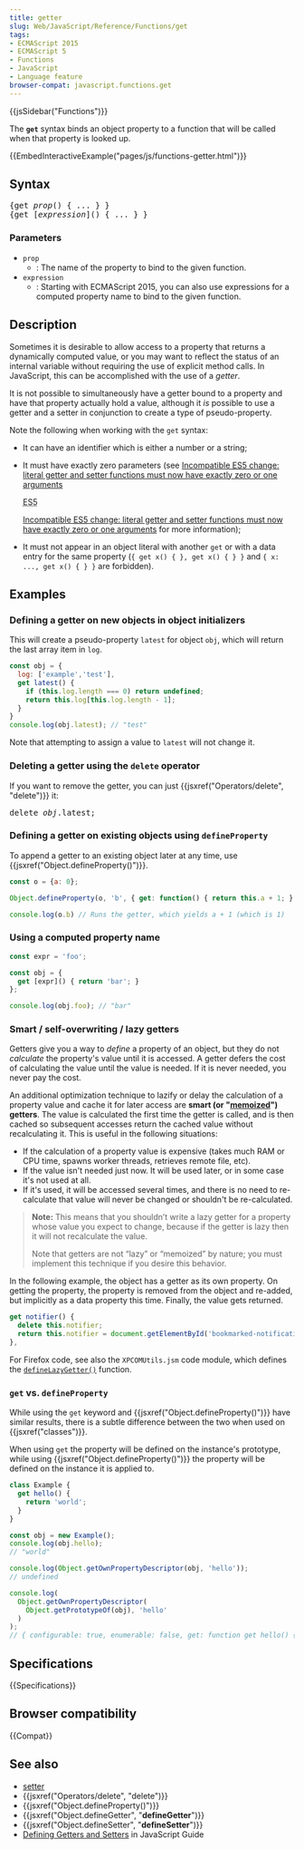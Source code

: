 ```yaml
---
title: getter
slug: Web/JavaScript/Reference/Functions/get
tags:
- ECMAScript 2015
- ECMAScript 5
- Functions
- JavaScript
- Language feature
browser-compat: javascript.functions.get
---
```

{{jsSidebar("Functions")}}

The **`get`** syntax binds an object property to a function that will be called
when that property is looked up.

{{EmbedInteractiveExample("pages/js/functions-getter.html")}}

## Syntax

<pre class="brush: js">{get <var>prop</var>() { ... } }
{get [<var>expression</var>]() { ... } }</pre>

### Parameters

- `prop`
  - : The name of the property to bind to the given function.
- `expression`
  - : Starting with ECMAScript 2015, you can also use expressions for a computed
    property name to bind to the given function.

## Description

Sometimes it is desirable to allow access to a property that returns a
dynamically computed value, or you may want to reflect the status of an internal
variable without requiring the use of explicit method calls. In JavaScript, this
can be accomplished with the use of a _getter_.

It is not possible to simultaneously have a getter bound to a property and have
that property actually hold a value, although it _is_ possible to use a getter
and a setter in conjunction to create a type of pseudo-property.

Note the following when working with the `get` syntax:

- It can have an identifier which is either a number or a string;
- It must have exactly zero parameters (see
  [Incompatible <abbr title="ECMAScript 5th edition">ES5</abbr> change: literal getter and setter functions must now have exactly zero or one arguments](http://whereswalden.com/2010/08/22/incompatible-es5-change-literal-getter-and-setter-functions-must-now-have-exactly-zero-or-one-arguments/)

  <abbr title="ECMAScript 5th edition">ES5</abbr>

  [Incompatible <abbr title="ECMAScript 5th edition">ES5</abbr> change: literal getter and setter functions must now have exactly zero or one arguments](http://whereswalden.com/2010/08/22/incompatible-es5-change-literal-getter-and-setter-functions-must-now-have-exactly-zero-or-one-arguments/)
  for more information);

- It must not appear in an object literal with another `get` or with a data
  entry for the same property (`{ get x() { }, get x() { } }` and
  `{ x: ..., get x() { } }` are forbidden).

## Examples

### Defining a getter on new objects in object initializers

This will create a pseudo-property `latest` for object `obj`, which will return
the last array item in `log`.

```js
const obj = {
  log: ['example','test'],
  get latest() {
    if (this.log.length === 0) return undefined;
    return this.log[this.log.length - 1];
  }
}
console.log(obj.latest); // "test"
```

Note that attempting to assign a value to `latest` will not change it.

### Deleting a getter using the `delete` operator

If you want to remove the getter, you can just
{{jsxref("Operators/delete", "delete")}} it:

<pre class="brush: js">delete <var>obj</var>.latest;
</pre>

### Defining a getter on existing objects using `defineProperty`

To append a getter to an existing object later at any time, use
{{jsxref("Object.defineProperty()")}}.

```js
const o = {a: 0};

Object.defineProperty(o, 'b', { get: function() { return this.a + 1; } });

console.log(o.b) // Runs the getter, which yields a + 1 (which is 1)
```

### Using a computed property name

```js
const expr = 'foo';

const obj = {
  get [expr]() { return 'bar'; }
};

console.log(obj.foo); // "bar"
```

### Smart / self-overwriting / lazy getters

Getters give you a way to _define_ a property of an object, but they do not
_calculate_ the property's value until it is accessed. A getter defers the cost
of calculating the value until the value is needed. If it is never needed, you
never pay the cost.

An additional optimization technique to lazify or delay the calculation of a
property value and cache it for later access are **smart (or
"[memoized](https://en.wikipedia.org/wiki/Memoization)") getters**. The value is
calculated the first time the getter is called, and is then cached so subsequent
accesses return the cached value without recalculating it. This is useful in the
following situations:

- If the calculation of a property value is expensive (takes much RAM or CPU
  time, spawns worker threads, retrieves remote file, etc).
- If the value isn't needed just now. It will be used later, or in some case
  it's not used at all.
- If it's used, it will be accessed several times, and there is no need to
  re-calculate that value will never be changed or shouldn't be re-calculated.

> **Note:** This means that you shouldn’t write a lazy getter for a property
> whose value you expect to change, because if the getter is lazy then it will
> not recalculate the value.
>
> Note that getters are not “lazy” or “memoized” by nature; you must implement
> this technique if you desire this behavior.

In the following example, the object has a getter as its own property. On
getting the property, the property is removed from the object and re-added, but
implicitly as a data property this time. Finally, the value gets returned.

```js
get notifier() {
  delete this.notifier;
  return this.notifier = document.getElementById('bookmarked-notification-anchor');
},
```

For Firefox code, see also the `XPCOMUtils.jsm` code module, which defines the
[`defineLazyGetter()`](</en-US/docs/Mozilla/JavaScript_code_modules/XPCOMUtils.jsm#defineLazyGetter()>)
function.

### `get` vs. `defineProperty`

While using the `get` keyword and
{{jsxref("Object.defineProperty()")}} have similar results, there is
a subtle difference between the two when used on {{jsxref("classes")}}.

When using `get` the property will be defined on the instance's prototype, while
using {{jsxref("Object.defineProperty()")}} the property will be
defined on the instance it is applied to.

```js
class Example {
  get hello() {
    return 'world';
  }
}

const obj = new Example();
console.log(obj.hello);
// "world"

console.log(Object.getOwnPropertyDescriptor(obj, 'hello'));
// undefined

console.log(
  Object.getOwnPropertyDescriptor(
    Object.getPrototypeOf(obj), 'hello'
  )
);
// { configurable: true, enumerable: false, get: function get hello() { return 'world'; }, set: undefined }
```

## Specifications

{{Specifications}}

## Browser compatibility

{{Compat}}

## See also

- [setter](/en-US/docs/Web/JavaScript/Reference/Functions/set)
- {{jsxref("Operators/delete", "delete")}}
- {{jsxref("Object.defineProperty()")}}
- {{jsxref("Object.defineGetter", "__defineGetter__")}}
- {{jsxref("Object.defineSetter", "__defineSetter__")}}
- [Defining Getters and Setters](/en-US/docs/Web/JavaScript/Guide/Working_with_Objects#Defining_getters_and_setters)
  in JavaScript Guide
